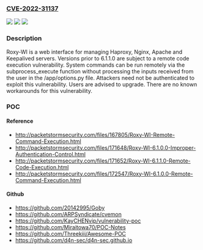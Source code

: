 ### [CVE-2022-31137](https://cve.mitre.org/cgi-bin/cvename.cgi?name=CVE-2022-31137)
![](https://img.shields.io/static/v1?label=Product&message=roxy-wi&color=blue)
![](https://img.shields.io/static/v1?label=Version&message=n%2Fa&color=blue)
![](https://img.shields.io/static/v1?label=Vulnerability&message=CWE-78%3A%20Improper%20Neutralization%20of%20Special%20Elements%20used%20in%20an%20OS%20Command%20('OS%20Command%20Injection')&color=brighgreen)

### Description

Roxy-WI is a web interface for managing Haproxy, Nginx, Apache and Keepalived servers. Versions prior to 6.1.1.0 are subject to a remote code execution vulnerability. System commands can be run remotely via the subprocess_execute function without processing the inputs received from the user in the /app/options.py file. Attackers need not be authenticated to exploit this vulnerability. Users are advised to upgrade. There are no known workarounds for this vulnerability.

### POC

#### Reference
- http://packetstormsecurity.com/files/167805/Roxy-WI-Remote-Command-Execution.html
- http://packetstormsecurity.com/files/171648/Roxy-WI-6.1.0.0-Improper-Authentication-Control.html
- http://packetstormsecurity.com/files/171652/Roxy-WI-6.1.1.0-Remote-Code-Execution.html
- http://packetstormsecurity.com/files/172547/Roxy-WI-6.1.0.0-Remote-Command-Execution.html

#### Github
- https://github.com/20142995/Goby
- https://github.com/ARPSyndicate/cvemon
- https://github.com/KayCHENvip/vulnerability-poc
- https://github.com/Miraitowa70/POC-Notes
- https://github.com/Threekiii/Awesome-POC
- https://github.com/d4n-sec/d4n-sec.github.io

